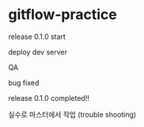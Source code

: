 # gitflow-practice

release 0.1.0 start

deploy dev server

QA

bug fixed

release 0.1.0 completed!!

실수로 마스터에서 작업 (trouble shooting)
